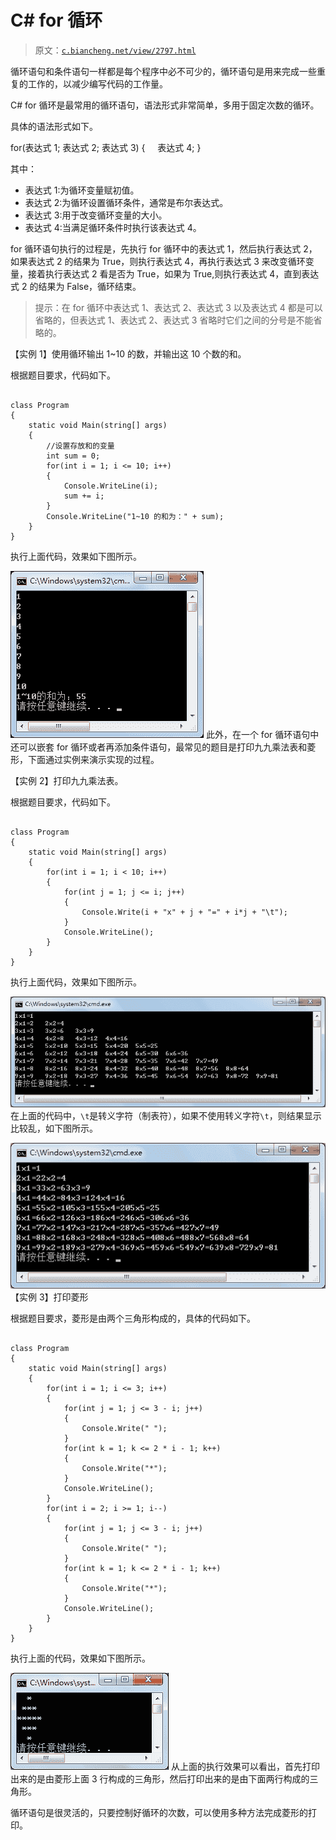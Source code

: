 # C# for 循环

> 原文：[`c.biancheng.net/view/2797.html`](http://c.biancheng.net/view/2797.html)

循环语句和条件语句一样都是每个程序中必不可少的，循环语句是用来完成一些重复的工作的，以减少编写代码的工作量。

C# for 循环是最常用的循环语句，语法形式非常简单，多用于固定次数的循环。

具体的语法形式如下。

for(表达式 1; 表达式 2; 表达式 3)
{
    表达式 4;
}

其中：

*   表达式 1:为循环变量赋初值。
*   表达式 2:为循环设置循环条件，通常是布尔表达式。
*   表达式 3:用于改变循环变量的大小。
*   表达式 4:当满足循环条件时执行该表达式 4。

for 循环语句执行的过程是，先执行 for 循环中的表达式 1，然后执行表达式 2，如果表达式 2 的结果为 True，则执行表达式 4，再执行表达式 3 来改变循环变量，接着执行表达式 2 看是否为 True，如果为 True,则执行表达式 4，直到表达式 2 的结果为 False，循环结束。

> 提示：在 for 循环中表达式 1、表达式 2、表达式 3 以及表达式 4 都是可以省略的，但表达式 1、表达式 2、表达式 3 省略时它们之间的分号是不能省略的。

【实例 1】使用循环输出 1~10 的数，并输出这 10 个数的和。

根据题目要求，代码如下。

```

class Program
{
    static void Main(string[] args)
    {
        //设置存放和的变量
        int sum = 0;
        for(int i = 1; i <= 10; i++)
        {
            Console.WriteLine(i);
            sum += i;
        }
        Console.WriteLine("1~10 的和为：" + sum);
    }  
}
```

执行上面代码，效果如下图所示。

![打印 1~10 的数，并求和](img/cb221d9eb10cfc4df0d31403d7417bc9.png)
此外，在一个 for 循环语句中还可以嵌套 for 循环或者再添加条件语句，最常见的题目是打印九九乘法表和菱形，下面通过实例来演示实现的过程。

【实例 2】打印九九乘法表。

根据题目要求，代码如下。

```

class Program
{
    static void Main(string[] args)
    {
        for(int i = 1; i < 10; i++)
        {
            for(int j = 1; j <= i; j++)
            {
                Console.Write(i + "x" + j + "=" + i*j + "\t");
            }
            Console.WriteLine();
        }
    }  
}
```

执行上面代码，效果如下图所示。

![九九乘法表](img/cc56326b999ef3bf724553ce57778625.png)
在上面的代码中，`\t`是转义字符（制表符），如果不使用转义字符`\t`，则结果显示比较乱，如下图所示。

![没事使用制表符是的打印情况](img/258de5a949ee0474f7d626e546064b42.png)
【实例 3】打印菱形

根据题目要求，菱形是由两个三角形构成的，具体的代码如下。

```

class Program
{
    static void Main(string[] args)
    {
        for(int i = 1; i <= 3; i++)
        {
            for(int j = 1; j <= 3 - i; j++)
            {
                Console.Write(" ");
            }
            for(int k = 1; k <= 2 * i - 1; k++)
            {
                Console.Write("*");
            }
            Console.WriteLine();
        }
        for(int i = 2; i >= 1; i--)
        {
            for(int j = 1; j <= 3 - i; j++)
            {
                Console.Write(" ");
            }
            for(int k = 1; k <= 2 * i - 1; k++)
            {
                Console.Write("*");
            }
            Console.WriteLine();
        }
    }  
}
```

执行上面的代码，效果如下图所示。

![打印的菱形](img/bc3abc513d5e0ef21dab02c96ebd0888.png)
从上面的执行效果可以看出，首先打印出来的是由菱形上面 3 行构成的三角形，然后打印出来的是由下面两行构成的三角形。

循环语句是很灵活的，只要控制好循环的次数，可以使用多种方法完成菱形的打印。